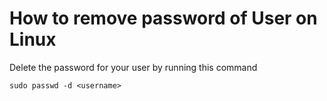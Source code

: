 # How to remove password of User on Linux
Delete the password for your user by running this command

```
sudo passwd -d <username>
```
